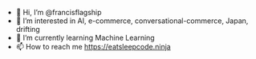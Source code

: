 - 👋 Hi, I’m @francisflagship
- 👀 I’m interested in AI, e-commerce, conversational-commerce, Japan, drifting
- 🌱 I’m currently learning Machine Learning
- 📫 How to reach me https://eatsleepcode.ninja

<!---
francisflagship/francisflagship is a ✨ special ✨ repository because its `README.md` (this file) appears on your GitHub profile.
You can click the Preview link to take a look at your changes.
--->
